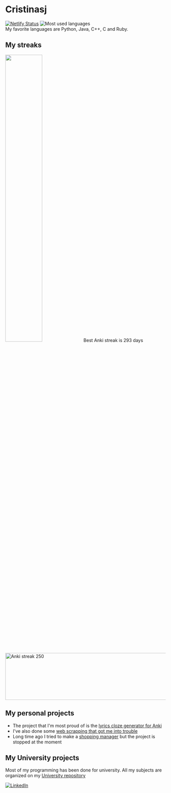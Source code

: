 # Cristinasj
[![Netlify Status](https://api.netlify.com/api/v1/badges/ae15116c-690c-4e01-979f-76274c8c72d0/deploy-status)](https://app.netlify.com/sites/nutrientcounter/deploys)
![Most used languages](https://github-readme-stats.vercel.app/api/top-langs/?username=Cristinasj&count_private=true&theme=dark&hide=HTML)
<br>
My favorite languages are Python, Java, C++, C and Ruby. 

## My streaks
<img src="https://github-readme-streak-stats.herokuapp.com/?user=Cristinasj&theme=dark" width="48%" >
Best Anki streak is 293 days<br>
 <img src="AnkiStreak258.jpg" alt="Anki streak 250" style="width:510px;height:147px;"> 

## My personal projects
- The project that I'm most proud of is the [lyrics cloze generator for Anki](https://github.com/Cristinasj/musicTranslateAddon) 
- I've also done some [web scrapping that got me into trouble](https://github.com/Cristinasj/SWADhacks) 
- Long time ago I tried to make a [shopping manager](https://github.com/Cristinasj/shoppingManager) but the project is stopped at the moment 

## My University projects 
Most of my programming has been done for university. All my subjects are organized on my [University repository](https://github.com/Cristinasj/University)

<a href="https://www.linkedin.com/in/cristina-s%C3%A1nchez-justicia-46028b20a/">![LinkedIn](https://img.shields.io/badge/LinkedIn-0077B5?style=for-the-badge&logo=linkedin&logoColor=white)</a>
